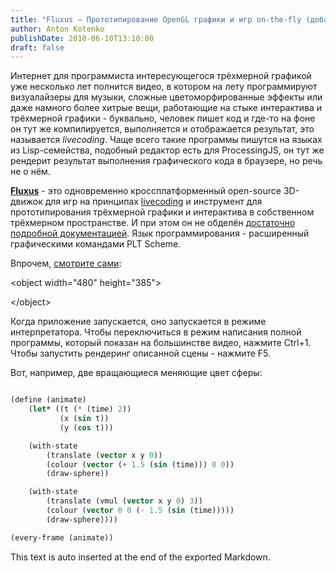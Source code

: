 ```yaml
---
title: "Fluxus — Прототипирование OpenGL графики и игр on-the-fly (добавить Scheme по вкусу)"
author: Anton Kotenko
publishDate: 2010-06-10T13:10:00
draft: false
---
```


Интернет для программиста интересующегося трёхмерной графикой уже несколько лет полнится видео, в котором на лету программируют визуалайзеры для музыки, сложные цветоморфированные эффекты или даже намного более хитрые вещи, работающие на стыке интерактива и трёхмерной графики - буквально, человек пишет код и где-то на фоне он тут же компилируется, выполняется и отображается результат, это называется _livecoding_. Чаще всего такие программы пишутся на языках из Lisp-семейства, подобный редактор есть для ProcessingJS, он тут же рендерит результат выполнения графического кода в браузере, но речь не о нём.

[**Fluxus**](http://www.pawfal.org/fluxus/) - это одновременно кроссплатформенный open-source 3D-движок для игр на принципах [livecoding](http://www.toplap.org) и инструмент для прототипирования трёхмерной графики и интерактива в собственном трёхмерном пространстве. И при этом он не обделён [достаточно подробной документацией](http://www.pawfal.org/fluxus/documentation). Язык программирования - расширенный графическими командами PLT Scheme.

Впрочем, [смотрите сами](http://www.youtube.com/watch?v=aTt8r3LhCFM):

<div class="html">

&lt;object width="480" height="385"&gt;

</div>

<div class="html">

&lt;/object&gt;

</div>

Когда приложение запускается, оно запускается в режиме интерпретатора. Чтобы переключиться в режим написания полной программы, который показан на большинстве видео, нажмите Ctrl+1. Чтобы запустить рендеринг описанной сцены - нажмите F5.

Вот, например, две вращающиеся меняющие цвет сферы:

```scheme

(define (animate)
    (let* ((t (* (time) 2))
           (x (sin t))
           (y (cos t)))

    (with-state
        (translate (vector x y 0))
        (colour (vector (+ 1.5 (sin (time))) 0 0))
        (draw-sphere))

    (with-state
        (translate (vmul (vector x y 0) 3))
        (colour (vector 0 0 (- 1.5 (sin (time)))))
        (draw-sphere))))

(every-frame (animate))
```


This text is auto inserted at the end of the exported Markdown.
